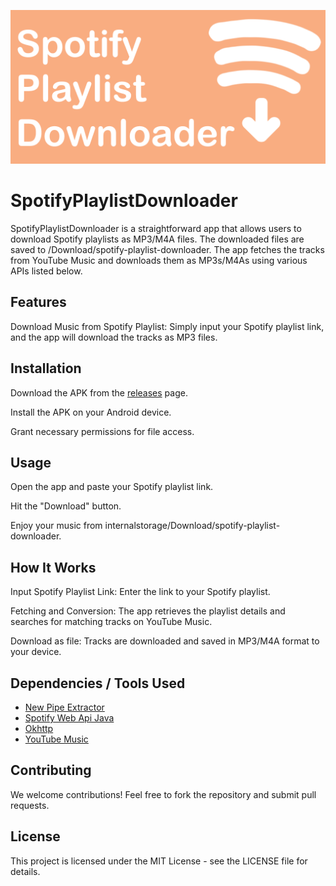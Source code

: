 ![](githubdocs/logo.png)

# SpotifyPlaylistDownloader
SpotifyPlaylistDownloader is a straightforward app that allows users to download Spotify playlists as MP3/M4A files. The downloaded files are saved to /Download/spotify-playlist-downloader. The app fetches the tracks from YouTube Music and downloads them as MP3s/M4As using various APIs listed below.

## Features
Download Music from Spotify Playlist: Simply input your Spotify playlist link, and the app will download the tracks as MP3 files.

## Installation
Download the APK from the [releases](https://github.com/supersu-man/spotify-playlist-downloader/releases) page.

Install the APK on your Android device.

Grant necessary permissions for file access.

## Usage
Open the app and paste your Spotify playlist link.

Hit the "Download" button.

Enjoy your music from internalstorage/Download/spotify-playlist-downloader.

## How It Works
Input Spotify Playlist Link: Enter the link to your Spotify playlist.

Fetching and Conversion: The app retrieves the playlist details and searches for matching tracks on YouTube Music.

Download as file: Tracks are downloaded and saved in MP3/M4A format to your device.

## Dependencies / Tools Used
- [New Pipe Extractor](https://github.com/TeamNewPipe/NewPipeExtractor)
- [Spotify Web Api Java](https://github.com/thelinmichael/spotify-web-api-java)
- [Okhttp](https://square.github.io/okhttp/)
- [YouTube Music](https://music.youtube.com/)

## Contributing
We welcome contributions! Feel free to fork the repository and submit pull requests.

## License
This project is licensed under the MIT License - see the LICENSE file for details.